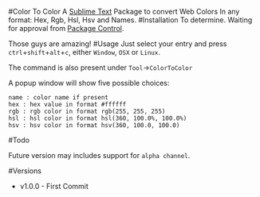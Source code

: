 #Color To Color
A [Sublime Text][] Package to convert Web Colors In any format: Hex, Rgb, Hsl, Hsv and Names.
#Installation
To determine. Waiting for approval from [Package Control][].

Those guys are amazing!
#Usage
Just select your entry and press `ctrl`+`shift`+`alt`+`c`, either `Window`, `OSX` or `Linux`.

The command is also present under `Tool`->`ColorToColor`

A popup window will show five possible choices:

    name : color name if present
    hex : hex value in format #ffffff
    rgb : rgb color in format rgb(255, 255, 255)
    hsl : hsl color in format hsl(360, 100.0%, 100.0%)
    hsv : hsv color in format hsv(360, 100.0, 100.0)

#Todo

Future version may includes support for `alpha channel`.

  [Sublime Text]: http://www.sublimetext.com/
  [Package Control]: https://sublime.wbond.net/installation
#Versions
- v1.0.0 - First Commit
